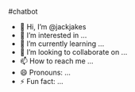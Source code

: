 #chatbot
- 👋 Hi, I’m @jackjakes
- 👀 I’m interested in ...
- 🌱 I’m currently learning ...
- 💞️ I’m looking to collaborate on ...
- 📫 How to reach me ...
- 😄 Pronouns: ...
- ⚡ Fun fact: ...

<!---
jackjakes/jackjakes is a ✨ special ✨ repository because its `README.md` (this file) appears on your GitHub profile.
You can click the Preview link to take a look at your changes.
--->
